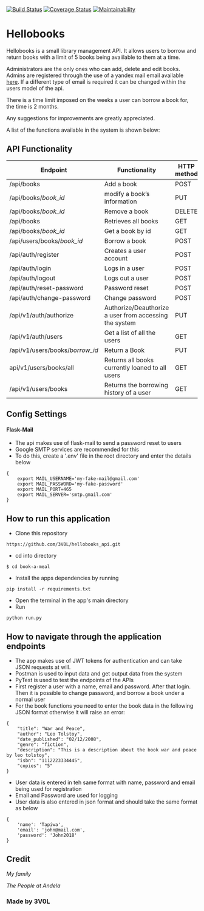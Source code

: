 [![Build Status](https://travis-ci.org/3V0L/hellobooks_api.svg?branch=master)](https://travis-ci.org/3V0L/hellobooks_api) [![Coverage Status](https://coveralls.io/repos/github/3V0L/bootcamp-c2/badge.svg?branch=ft-real-data-api-156137706)](https://coveralls.io/github/3V0L/bootcamp-c2?branch=ft-real-data-api-156137706) [![Maintainability](https://api.codeclimate.com/v1/badges/1c662ee03a51b905706d/maintainability)](https://codeclimate.com/github/3V0L/hellobooks_api/maintainability)

# Hellobooks 

Hellobooks is a small library management API. It allows users to borrow and return books with a limit of 5 books being avaiilable to them at a time. 

Administrators are the only ones who can add, delete and edit books. Admins are registered through the use of a yandex mail email available [here](https://mail.yandex.com). If a different type of email is required it can be changed within the users model of the api. 

There is a time limit imposed on the weeks a user can borrow a book for, the time is 2 months. 

Any suggestions for improvements are greatly appreciated. 

A list of the functions available in the system is shown below:

## API Functionality

|Endpoint                  | Functionality              |HTTP method 
|--------------------------|----------------------------|-------------
|/api/books                |Add a book                  |POST        
|/api/books/*book_id*       |modify a book’s information |PUT
|/api/books/*book_id*      |Remove a book               |DELETE
|/api/books                |Retrieves all books         |GET
|/api/books/*book_id*       |Get a book by id                  |GET
|/api/users/books/*book_id* |Borrow a book               |POST
|/api/auth/register        |Creates a user account      |POST
|/api/auth/login           |Logs in a user              |POST
|/api/auth/logout          |Logs out a user             |POST
|/api/auth/reset-password  |Password reset              |POST
|/api/auth/change-password  |Change password              |POST
|/api/v1/auth/authorize |Authorize/Deauthorize a user from accessing the system |PUT
|/api/v1/auth/users |Get a list of all the users |GET
|/api/v1/users/books/*borrow_id* |Return a Book  |PUT
|api/v1/users/books/all |Returns all books currently loaned to all users |GET
|/api/v1/users/books |Returns the borrowing history of a user |GET

## Config Settings
#### Flask-Mail
- The api makes use of flask-mail to send a password reset to users
- Google SMTP services are recommended for this
- To do this, create a '.env' file in the root directory and enter the details below
```
{
    export MAIL_USERNAME='my-fake-mail@gmail.com'
    export MAIL_PASSWORD='my-fake-password'
    export MAIL_PORT=465
    export MAIL_SERVER='smtp.gmail.com'
}
```

## How to run this application

 - Clone this repository
 ```
 https://github.com/3V0L/hellobooks_api.git
 ```
 - cd into directory
 ```
 $ cd book-a-meal
 ```
 - Install the apps dependencies by running 
 ```
 pip install -r requirements.txt
 ```
 - Open the terminal in the app's main directory
 - Run 
 ```
 python run.py
 ```

 
## How to navigate through the application endpoints
- The app makes use of JWT tokens for authentication and can take JSON requests at will.
- Postman is used to input data and get output data from the system
- PyTest is used to test the endpoints of the APIs
- First register a user with a name, email and password. After that login. Then it is possible to change password, and borrow a book under a normal user
- For the book functions you need to enter the book data in the following JSON format otherwise it will raise an error:
```
{
    "title": "War and Peace",
    "author": "Leo Tolstoy",
    "date_published": "02/12/2008",
    "genre": "fiction",
    "description": "This is a description about the book war and peace by leo tolstoy",
    "isbn": "1112223334445",
    "copies": "5"
}
```
- User data is entered in teh same format with name, password and email being used for registration
- Email and Password are used for logging
- User data is also entered in json format and should take the same format as below
```
{
    'name': 'Tapiwa',
    'email': 'john@mail.com',
    'password': 'John2018'
}
```
## Credit
*My family*

*The People at Andela*









### Made by 3V0L